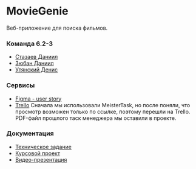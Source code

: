 # MovieGenie
Веб-приложение для поиска фильмов.

### Команда 6.2-3
* [Стазаев Даниил](https://github.com/deeeesp)
* [Зюбан Даниил](https://github.com/Danchik5z)
* [Утянский Денис](https://github.com/Utyasnkiy)

### Сервисы
* [Figma - user story](https://www.figma.com/file/nyQiM9eIQtUwxejK297c6k/user_story?node-id=0%3A1&t=AlMuVduIKMAJziPT-1)
* [Trello](https://trello.com/b/D71xqQP1/moviegenie)
Сначала мы использовали MeisterTask, но после поняли, что просмотр возможен только по ссылке, поэтому перешли на Trello. PDF-файл прошлого таск менеджера мы оставили в проекте.

### Документация
* [Техническое задание](https://github.com/deeeesp/MovieGenie/blob/main/documentation/Technical_Specification.pdf)
* [Курсовой проект](https://github.com/deeeesp/MovieGenie/blob/main/documentation/Course_Project.pdf)
* [Видео-презентация](https://github.com/deeeesp/MovieGenie/blob/main/Videoprezentation.rar)

